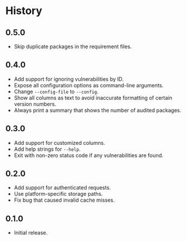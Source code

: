 # History

## 0.5.0

- Skip duplicate packages in the requirement files.


## 0.4.0

- Add support for ignoring vulnerabilities by ID.
- Expose all configuration options as command-line arguments.
- Change `--config-file` to `--config`.
- Show all columns as text to avoid inaccurate formatting of certain
  version numbers.
- Always print a summary that shows the number of audited packages.


## 0.3.0

- Add support for customized columns.
- Add help strings for `--help`.
- Exit with non-zero status code if any vulnerabilities are found.


## 0.2.0

- Add support for authenticated requests.
- Use platform-specific storage paths.
- Fix bug that caused invalid cache misses.

## 0.1.0

- Initial release.
